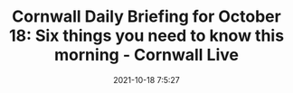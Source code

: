 ---
"title": "Cornwall Daily Briefing for October 18: Six things you need to know this morning - Cornwall Live"
"date": "2021-10-18 7:5:27"
"feed_name": "GOOGLENEWSINDUSTRIAL"
"feed_website": "https://news.google.com/search?q=industrial%2Bincident&hl=en-US&gl=US&ceid=US:en"
"feed_rss": "https://news.google.com/rss/search?q=industrial%2Bincident&hl=en-US&gl=US&ceid=US:en"
"link": "https://www.cornwalllive.com/news/cornwall-news/cornwall-daily-briefing-october-18-6074120"
"source": "{'href': 'https://www.cornwalllive.com', 'title': 'Cornwall Live'}"
"file": "_posts/2021-1-1-b4e54c3418edd81001aaa2235f8ae58dcedd4256.md"
"accident": "0"
"drilling": "0"
"represented_by": "0"
"dead": "0"
"injured": "0"
"arrested": "0"
"place": "unknown place"
"where": "unknown site"
"causes": "unknown"
"place_uri": "unknown place"
---